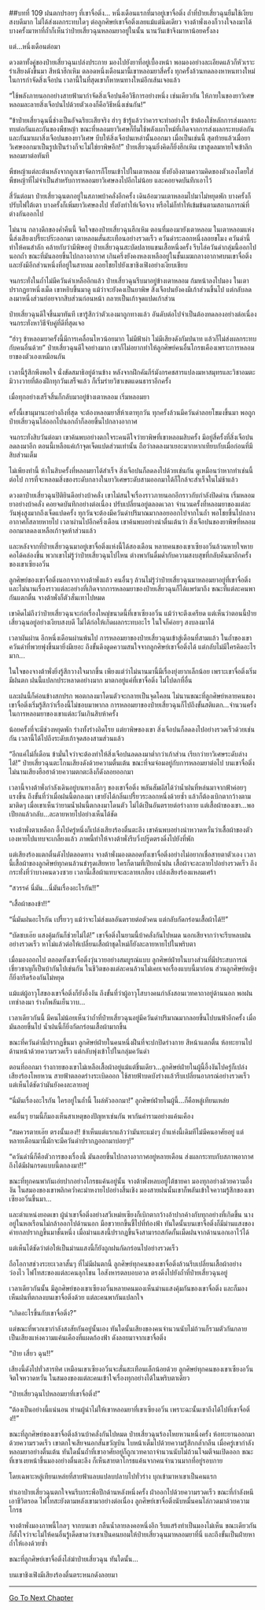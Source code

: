 ##บทที่ 109 ฝนตกปรอยๆ ที่เขาจื่อติ่ง...
หนึ่งเดือนแรกที่มาอยู่เขาจื่อติ่ง ถ้ำที่ป๋ายเสี่ยวฉุนยืมใช้เงียบสงบดีมาก ไม่ได้ส่งผลกระทบใดๆ ต่อลูกศิษย์เขาจื่อติ่งเลยแม้แต่นิดเดียว จางต้าพั่งเองก็วางใจลงมาได้ บางครั้งมาหาที่ถ้ำก็เห็นว่าป๋ายเสี่ยวฉุนหลอมยาอยู่ในนั้น นานวันเข้าจึงมาหาน้อยครั้งลง

แต่...หนึ่งเดือนต่อมา

ดวงตาทั้งคู่ของป๋ายเสี่ยวฉุนเปล่งประกาย มองไปยังยาที่อยู่เบื้องหน้า พอมองอย่างละเอียดแล้วก็หัวเราะร่าเสียงดังขึ้นมา สีหน้าฮึกเหิม ตลอดหนึ่งเดือนมานี้เขาหลอมยาสี่ครั้ง ทุกครั้งล้วนทดลองหาหนทางใหม่ในการกำจัดสิ่งเจือปน เวลานี้ในที่สุดเขาก็หาหนทางใหม่อีกเส้นเจอแล้ว

“ใช้พลังภายนอกอย่างสายฟ้ามากำจัดสิ่งเจือปนคือวิธีการอย่างหนึ่ง เช่นเดียวกัน ให้ภายในของยาวิเศษหลอมละลายสิ่งเจือปนไปด้วยตัวเองก็คือวิธีหนึ่งเช่นกัน!” 

“ข้าป๋ายเสี่ยวฉุนนี่ช่างเป็นอัจฉริยะเสียจริง ฮ่าๆ ข้ารู้แล้วว่าควรจะทำอย่างไร ข้าต้องใช้หลักการส่งผลกระทบต่อกันและกันของพืชหญ้า ขณะที่หลอมยาวิเศษก็ยืมใช้พลังเผาไหม้ที่เกิดจากการส่งผลกระทบต่อกันและกันมาเผาสิ่งเจือปนของยาวิเศษ บีบให้สิ่งเจือปนเหล่านั้นออกมา เมื่อเป็นเช่นนี้ สุดท้ายแล้วเมื่อยาวิเศษออกมาเป็นรูปเป็นร่างก็จะไม่ใช่ยาพิษอีก!” ป๋ายเสี่ยวฉุนยิ่งคิดก็ยิ่งฮึกเหิม เขาสูดลมหายใจเข้าลึก หลอมยาต่อทันที

พืชหญ้าแต่ละต้นหลังจากถูกเขาจัดการก็โยนเข้าไปในเตาหลอม ทั้งยังอิงตามความคิดของตัวเองโดยใส่พืชหญ้าที่ไม่จำเป็นสำหรับการหลอมยาวิเศษลงไปอีกไม่น้อย และคอยจดบันทึกเอาไว้

สี่วันต่อมา ป๋ายเสี่ยวฉุนตกอยู่ในสภาพบ้าคลั่งอีกครั้ง เดินอ้อมวนเตาหลอมไปมาไม่หยุดพัก บางครั้งก็ปรับไฟใต้เตา บางครั้งก็เพิ่มยาวิเศษลงไป ทั้งยังทำให้เจือจาง หรือไม่ก็ทำให้เข้มข้นตามสถานการณ์ที่ต่างกันออกไป 

ไม่นาน กลางดึกของค่ำคืนนี้ จิตใจของป๋ายเสี่ยวฉุนฮึกเหิม ตอนที่มองมายังเตาหลอม ในเตาหลอมแห่งนี้ส่งเสียงเปรี๊ยะปร๊ะออกมา เตาหลอมสั่นสะเทือนอย่างรวดเร็ว ควันดำระลอกหนึ่งลอยขโมง ควันดำนี้ทำให้คนสำลัก คล้ายกับว่ามีพิษอยู่ ป๋ายเสี่ยวฉุนสะบัดปลายแขนเสื้อหนึ่งครั้ง รีบไล่ควันดำกลุ่มนี้ออกไปนอกถ้ำ ขณะที่มันลอยขึ้นไปกลางอากาศ เกินครึ่งยังคงหลงเหลืออยู่ในชั้นเมฆกลางอากาศบนเขาจื่อติ่ง และยังมีอีกส่วนหนึ่งที่อยู่ในสายลม ลอยโชยไปยังเขาชิงเฟิงอย่างเงียบเชียบ

จนกระทั่งในถ้ำไม่มีควันดำเหลืออีกแล้ว ป๋ายเสี่ยวฉุนรีบมาอยู่ข้างเตาหลอม ก้มหน้าลงไปมอง ในเตาปรากฏยาหนึ่งเม็ด เขาหยิบขึ้นมาดู แม้ว่าจะยังคงเป็นยาพิษ สิ่งเจือปนยังคงมีเก้าส่วนขึ้นไป แต่กลับลดลงมาหนึ่งส่วนย่อยจากสิบส่วนก่อนหน้า กลายเป็นเก้าจุดแปดเก้าส่วน 

ป๋ายเสี่ยวฉุนดีใจขึ้นมาทันที เขารู้สึกว่าตัวเองมาถูกทางแล้ว อันดับต่อไปจำเป็นต้องทดลองอย่างต่อเนื่อง จนกระทั่งหาวิธีจับคู่ที่ดีที่สุดเจอ 

“ฮ่าๆ ข้าหลอมยาครั้งนี้มีการเคลื่อนไหวน้อยมาก ไม่มีฟ้าผ่า ไม่มีเสียงดังกัมปนาท แล้วก็ไม่ส่งผลกระทบกับคนอื่นด้วย” ป๋ายเสี่ยวฉุนดีใจอย่างมาก เขาก็ไม่อยากทำให้ลูกศิษย์คนอื่นโกรธเคืองเพราะการหลอมยาของตัวเองเหมือนกัน

เวลานี้รู้สึกพึงพอใจ นั่งขัดสมาธิอยู่ด้านข้าง หลังจากฝึกคัมภีร์มังกรคชสารแปลงมหาสมุทรและวิชาอมตะมิวางวายที่ต้องฝึกทุกวันเสร็จแล้ว ก็เริ่มร่ายวิชาเขตแดนธาราอีกครั้ง 

เมื่อทุกอย่างเสร็จสิ้นก็กลับมาอยู่ข้างเตาหลอม เริ่มหลอมยา

ครั้งนี้เขามุมานะอย่างถึงที่สุด จะต้องหลอมยาสี่ห้าเตาทุกวัน ทุกครั้งล้วนมีควันดำลอยโขมงขึ้นมา พอถูกป๋ายเสี่ยวฉุนไล่ออกไปนอกถ้ำก็ลอยขึ้นไปกลางอากาศ 

จนกระทั่งสิบวันต่อมา เขาค้นพบอย่างตกใจระคนดีใจว่ายาพิษที่เขาหลอมสิบครั้ง มีอยู่สี่ครั้งที่สิ่งเจือปนลดลงมาอีก ตอนนี้เหลือแค่เก้าจุดเจ็ดแปดส่วนเท่านั้น ถือว่าลดลงมาเยอะมากหากเทียบกับเมื่อก่อนที่มีสิบส่วนเต็ม

ไม่เพียงท่านี้ ห้าในสิบครั้งที่หลอมยาได้สำเร็จ สิ่งเจือปนก็ลดลงไปด้วยเช่นกัน ดูเหมือนว่าหากทำเช่นนี้ต่อไป การที่จะหลอมสิ่งของระดับกลางในยาวิเศษระดับสามออกมาได้ก็ใกล้จะสำเร็จในไม่ช้าแล้ว

ดวงตาป๋ายเสี่ยวฉุนปิติยินดีอย่างบ้าคลั่ง เขาไม่สนใจเรื่องราวภายนอกอีกราวกับกำลังปิดด่าน เริ่มหลอมยาอย่างบ้าคลั่ง คอยจดบันทึกอย่างต่อเนื่อง ปรับเปลี่ยนอยู่ตลอดเวลา จำนวนครั้งที่หลอมยาของแต่ละวันพุ่งสูงมากถึงเจ็ดแปดครั้ง ทุกวันจะต้องมีควันดำปริมาณมากลอยออกไปจากในถ้ำ พอโชยขึ้นไปกลางอากาศก็สลายหายไป เวลาผ่านไปอีกครึ่งเดือน เขาค้นพบอย่างน่าตื่นเต้นว่า สิ่งเจือปนของยาพิษที่หลอมออกมาลดลงเหลือเก้าจุดห้าส่วนแล้ว

และหลังจากที่ป๋ายเสี่ยวฉุนมาอยู่เขาจื่อติ่งแห่งนี้ได้สองเดือน หลายคนของเขาเซียงอวิ๋นล้วนหายใจหายคอได้คล่องขึ้น พวกเขาไม่รู้ว่าป๋ายเสี่ยวฉุนไปไหน ต่างพากันดื่มด่ำกับความสงบสุขที่กลับคืนมาอีกครั้งของเขาเซียงอวิ๋น

ลูกศิษย์ของเขาจื่อติ่งนอกจากจางต้าพั่งแล้ว คนอื่นๆ ล้วนไม่รู้ว่าป๋ายเสี่ยวฉุนมาหลอมยาอยู่ที่เขาจื่อติ่ง และไม่นานเรื่องราวแต่ละอย่างที่เกิดจากการหลอมยาของป๋ายเสี่ยวฉุนก็ได้แพร่มาถึง ขณะที่แต่ละคนพากันแตกตื่น จางต้าพั่งก็ตัวสั่นเทาไปหมด

เขาคิดไม่ถึงว่าป๋ายเสี่ยวฉุนจะก่อเรื่องใหญ่ขนาดนี้ที่เขาเซียงอวิ๋น แม้ว่าจะตึงเครียด แต่เห็นว่าตอนนี้ป๋ายเสี่ยวฉุนอยู่อย่างเงียบสงบดี ไม่ได้ก่อให้เกิดผลกระทบอะไร ในใจก็ค่อยๆ สงบลงมาได้

เวลาผันผ่าน อีกหนึ่งเดือนผ่านพ้นไป การหลอมยาของป๋ายเสี่ยวฉุนเข้าสู่เดือนที่สามแล้ว ในถ้ำของเขา ควันดำที่พวยพุ่งขึ้นมายิ่งมีเยอะ ถึงขั้นดึงดูดความสนใจจากลูกศิษย์เขาจื่อติ่งได้ แต่กลับไม่มีใครคิดอะไรมาก...

ในใจของจางต้าพั่งยิ่งรู้สึกวางใจมากขึ้น เพียงแต่ว่าไม่นานมานี้มีเรื่องยุ่งยากเล็กน้อย เพราะเขาจื่อติ่งเริ่มมีฝนตก ฝนนี้แปลกประหลาดอย่างมาก มาตกอยู่แค่ที่เขาจื่อติ่ง ไม่ไปตกที่อื่น

และฝนนี้ก็ค่อนข้างสกปรก พอตกลงมาโดนตัวจะกลายเป็นจุดโคลน ไม่นานขณะที่ลูกศิษย์หลายคนของเขาจื่อติ่งเริ่มรู้สึกว่าเรื่องนี้ไม่ชอบมาพากล การหลอมยาของป๋ายเสี่ยวฉุนก็ไปถึงขั้นสติแตก...จำนวนครั้งในการหลอมยาของเขาแต่ละวันเกินสิบห้าครั้ง

น้อยครั้งที่จะมีช่วงหยุดพัก ร่างทั้งร่างอิดโรย แต่ยาพิษของเขา สิ่งเจือปนก็ลดลงไปอย่างรวดเร็วด้วยเช่นกัน เวลานี้ได้ไปถึงระดับเก้าจุดสองสามส่วนแล้ว

“อีกแค่ไม่กี่เดือน ข้ามั่นใจว่าจะต้องทำให้สิ่งเจือปนลดลงมาต่ำกว่าเก้าส่วน เรียกว่ายาวิเศษระดับล่างได้!” ป๋ายเสี่ยวฉุนตะโกนเสียงดังด้วยความตื่นเต้น ขณะที่จมจ่อมอยู่กับการหลอมยาต่อไป บนเขาจื่อติ่ง ไม่นานเสียงฮือฮาด้วยความตกตะลึงก็ดังลอยออกมา

เวลานี้จางต้าพั่งกำลังเดินอยู่บนทางเล็กๆ ของเขาจื่อติ่ง พลันสัมผัสได้ว่าน้ำฝนที่หล่นมาจากฟ้าค่อยๆ แรงขึ้น ถึงขั้นที่ว่าเมื่อฝนนี้ตกลงมา เขายังได้กลิ่นเปรี้ยวระลอกหนึ่งด้วยซ้ำ แล้วก็ต้องเบิกตากว้างตามมาติดๆ เมื่อเขาเห็นว่ายามน้ำฝนนี้ตกลงมาโดนตัว ไม่ได้เป็นอันตรายต่อร่างกาย แต่เสื้อผ้าของเขา...พอเปียกแล้วกลับ...ละลายหายไปอย่างเห็นได้ชัด

จางต้าพั่งตาเหลือก อึ้งไปครู่หนึ่งก็เปล่งเสียงร้องตื่นตะลึง เขาค้นพบอย่างน่าหวาดหวั่นว่าเสื้อผ้าของตัวเองหายไปแทบจะเกลี้ยงแล้ว ภาพนี้ทำให้จางต้าพั่งรีบวิ่งปรู๊ดตรงดิ่งไปยังที่พัก 

แต่เสียงร้องแตกตื่นดังไปตลอดทาง จางต้าพั่งมองตลอดทั้งเขาจื่อติ่งอย่างไม่อยากเชื่อสายตาตัวเอง เวลานี้เสื้อผ้าของลูกศิษย์ทุกคนล้วนชำรุดเสียหาย ใครก็ตามที่เปียกน้ำฝน เสื้อผ้าจะละลายไปอย่างรวดเร็ว ถึงกระทั่งที่ว่าบางคนดวงซวย เวลานี้เสื้อผ้าแทบจะละลายเกลี้ยง เปล่งเสียงร้องแหลมเศร้า

“สวรรค์ นี่มัน...นี่มันเรื่องอะไรกัน!!”

“เสื้อผ้าของข้า!!”

“นี่มันฝนอะไรกัน เปรี้ยวๆ แม้ว่าจะไม่ส่งผลอันตรายต่อตัวคน แต่กลับกัดกร่อนเสื้อผ้าได้!!”

“บัดซบเอ๊ย แสงคุ้มกันก็ช่วยไม่ได้!” เขาจื่อติ่งในยามนี้บ้าคลั่งกันไปหมด นอกเสียจากว่าจะรีบหลบฝนอย่างรวดเร็ว หาไม่แล้วต่อให้เปลี่ยนเสื้อผ้าชุดใหม่ก็ยังละลายหายไปในพริบตา 

เมื่อมองออกไป ตลอดทั้งเขาจื่อติ่งวุ่นวายอย่างสมบูรณ์แบบ ลูกศิษย์ฝ่ายในบางส่วนที่มีประสบการณ์เชี่ยวชาญก็เป็นบ้ากันไปเช่นกัน ในชีวิตของแต่ละคนล้วนไม่เคยเจอเรื่องแบบนี้มาก่อน ส่วนลูกศิษย์หญิงก็ยิ่งกรีดร้องกันไม่หยุด

แม้แต่ผู้อาวุโสของเขาจื่อติ่งก็ยังอึ้งงัน ถึงขั้นที่ว่าผู้อาวุโสบางคนกำลังสอนเวทคาถาอยู่ด้านนอก พอฝนเทซ่าลงมา ร่างก็พลันเย็นวาบ...

เวลาเดียวกันนี้ มีคนไม่น้อยเห็นว่าถ้ำที่ป๋ายเสี่ยวฉุนอยู่มีควันดำปริมาณมากลอยขึ้นไปบนฟ้าอีกครั้ง เมื่อมันลอยขึ้นไป น้ำฝนนี้ก็ยิ่งกัดกร่อนเสื้อผ้ามากขึ้น

ขณะที่ควันดำนี้ปรากฏขึ้นมา ลูกศิษย์ฝ่ายในคนหนึ่งฝืนที่จะปกปิดร่างกาย สีหน้าแตกตื่น ห้อทะยานไปด้านหน้าด้วยความรวดเร็ว แต่กลับพุ่งเข้าไปในกลุ่มควันดำ

ตอนที่ออกมา ร่างกายของเขาไม่เหลือเสื้อผ้าอยู่แม้แต่ชิ้นเดียว...ลูกศิษย์ฝ่ายในผู้นี้อึ้งงันไปครู่ก็เปล่งเสียงร้องโหยหวน สายฟ้าตลอดร่างระเบิดออก ใช้สายฟ้าบดบังร่างแล้วรีบเปลี่ยนอาภรณ์อย่างรวดเร็ว แต่เห็นได้ชัดว่ามันยังคงละลายอยู่

“นี่มันเรื่องอะไรกัน ใครอยู่ในถ้ำนี้ โผล่หัวออกมา!” ลูกศิษย์ฝ่ายในผู้นี้...ก็คือหลู่เทียนเหล่ย

คนอื่นๆ ยามนี้ก็มองเห็นสาเหตุของปัญหาเช่นกัน พากันคำรามอย่างแค้นเคือง

“สมควรตายเอ๊ย ตรงนั้นเอง!! ข้าเห็นแต่แรกแล้วว่ามันทะแม่งๆ ถ้ำแห่งนี้เดิมทีไม่มีคนอาศัยอยู่ แต่หลายเดือนมานี้มักจะมีควันดำปรากฏออกมาบ่อยๆ!”

“ควันดำนี่ก็คือตัวการของเรื่องนี้ มันลอยขึ้นไปกลางอากาศอยู่หลายเดือน ส่งผลกระทบกับสภาพอากาศ ถึงได้มีฝนกรดแบบนี้ตกลงมา!!”

ขณะที่ทุกคนพากันเอ่ยปากอย่างโกรธแค้นอยู่นั้น จางต้าพั่งหลบอยู่ใต้ชายคา มองทุกอย่างด้วยความอึ้งงัน ในสมองของเขาพลิกคว่ำคะมำหงายไปอย่างสิ้นเชิง มองสายฝนนั้นเขาก็พลันเข้าใจความรู้สึกของเขาเซียงอวิ๋นขึ้นมา...

และตำแหน่งยอดเขา ผู้นำเขาจื่อติ่งอย่างสวีเหม่ยเซียงก็เบิกตากว้างอ้าปากค้างกับทุกอย่างที่เกิดขึ้น นางอยู่ในหอเรือนไม่กล้าออกไปด้านนอก มือขวายกขึ้นชี้ไปที่ท้องฟ้า ทันใดนั้นบนเขาจื่อติ่งก็มีม่านแสงของค่ายกลปรากฏขึ้นมาชั้นหนึ่ง เมื่อม่านแสงนี้ปรากฏขึ้นจึงสามารถสกัดกั้นเม็ดฝนจากด้านนอกเอาไว้ได้

แต่เห็นได้ชัดว่าต่อให้เป็นม่านแสงนี้ก็ยังถูกฝนกัดกร่อนไปอย่างรวดเร็ว

ถือโอกาสช่วงระยะเวลาสั้นๆ ที่ไม่มีฝนตกนี้ ลูกศิษย์ทุกคนของเขาจื่อติ่งล้วนรีบเปลี่ยนเสื้อผ้าอย่างว่องไว ไฟโทสะของแต่ละคนลุกโชน ไอสังหารตลบอบอวล ตรงดิ่งไปยังถ้ำที่ป๋ายเสี่ยวฉุนอยู่

เวลาเดียวกันนั้น มีลูกศิษย์ของเขาเซียงอวิ๋นหลายคนมองเห็นม่านแสงคุ้มกันของเขาจื่อติ่ง และก็มองเห็นฝนที่ตกลงบนเขาจื่อติ่งด้วย แต่ละคนพากันแปลกใจ

“เกิดอะไรขึ้นกับเขาจื่อติ่ง?”

แต่ขณะที่พวกเขากำลังสงสัยกันอยู่นั้นเอง ทันใดนั้นเสียงของคนจำนวนนับไม่ถ้วนก็รวมตัวกันกลายเป็นเสียงแห่งความแค้นเคืองที่แผดก้องฟ้า ดังลอยมาจากเขาจื่อติ่ง

“ป๋าย เสี่ยว ฉุน!!”

เสียงนี้ดังไปทั่วสารทิศ เหมือนเขาเซียงอวิ๋นจะสั่นสะเทือนเล็กน้อยด้วย ลูกศิษย์ทุกคนของเขาเซียงอวิ๋นจิตใจหวาดหวั่น ในสมองของแต่ละคนเข้าใจเรื่องทุกอย่างได้ในพริบตาเดียว

“ป๋ายเสี่ยวฉุนไปหลอมยาที่เขาจื่อติ่ง!”

“ต้องเป็นอย่างนี้แน่นอน ท่านผู้นำไม่ให้เขาหลอมยาที่เขาเซียงอวิ๋น เพราะฉะนั้นเขาถึงได้ไปที่เขาจื่อติ่ง!!”
 
ขณะที่ลูกศิษย์ของเขาจื่อติ่งล้วนบ้าคลั่งกันไปหมด ป๋ายเสี่ยวฉุนร้องโหยหวนหนึ่งครั้ง ห้อทะยานออกมาด้วยความรวดเร็ว เขาตกใจเสียจนอกสั่นขวัญบิน ใบหน้าเต็มไปด้วยความรู้สึกกล้ำกลืน เมื่อครู่เขากำลังหลอมยาอย่างตื่นเต้น ทันใดนั้นถ้ำที่เขาอาศัยอยู่ก็ถูกเวทคาถาจำนวนนับไม่ถ้วนโจมตีจนเปิดออก ขณะที่เขาเงยหน้าขึ้นมองอย่างตื่นตะลึง ก็เห็นสายตาโกรธแค้นจากคนจำนวนมากที่อยู่รอบกาย

โดยเฉพาะหลู่เทียนเหล่ยที่สายฟ้าแลบแปลบปลาบไปทั่วร่าง บุกเข้ามาหาเขาเป็นคนแรก

ทำเอาป๋ายเสี่ยวฉุนตกใจจนรีบกระพือปีกด้านหลังหนึ่งครั้ง ฝ่าออกไปด้วยความรวดเร็ว ขณะที่กำลังหนีเอาชีวิตรอด ไฟโทสะยังตามหลังเขามาอย่างต่อเนื่อง ลูกศิษย์เขาจื่อติ่งนับหมื่นคนไล่กวดมาด้วยความโกรธ 

จางต้าพั่งมองภาพนี้ไกลๆ จากบนเขา กลืนน้ำลายลงคอหนึ่งอึก รีบแสร้งทำเป็นมองไม่เห็น ขณะเดียวกันก็ตั้งใจว่าจะไม่ให้คนอื่นรู้เด็ดขาดว่าเขาเป็นคนยอมให้ป๋ายเสี่ยวฉุนมาหลอมยาที่นี่ และถึงขั้นเป็นฝ่ายหาถ้ำให้เองด้วยซ้ำ 

ขณะที่ลูกศิษย์เขาจื่อติ่งไล่ฆ่าป๋ายเสี่ยวฉุน ทันใดนั้น...

บนเขาชิงเฟิงมีเสียงร้องตื่นตระหนกดังลอยมา 

---------



[Go To Next Chapter]( ./110.md)